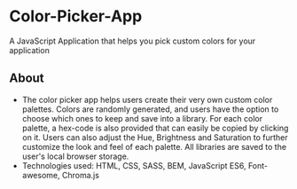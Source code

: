 # Color-Picker-App
A JavaScript Application that helps you pick custom colors for your application

## About
- The color picker app helps users create their very own custom color palettes. Colors are randomly generated, and users have the option to choose which ones to keep and save into a library. For each color palette, a hex-code is also provided that can easily be copied by clicking on it. Users can also adjust the Hue, Brightness and Saturation to further customize the look and feel of each palette. All libraries are saved to the user's local browser storage. 
- Technologies used: HTML, CSS, SASS, BEM, JavaScript ES6, Font-awesome, Chroma.js
